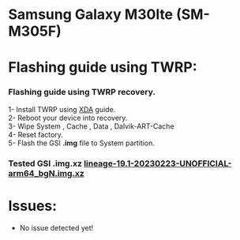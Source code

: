 # Samsung Galaxy M30lte (SM-M305F)

# Flashing guide using TWRP:
### Flashing guide using TWRP recovery.

1- Install TWRP using [XDA](https://forum.xda-developers.com/t/recovery-official-twrp-3-4-0-0-recovery-m30lte.4131667/) guide.<br/> 
2- Reboot your device into recovery.<br/>
3- Wipe System , Cache , Data , Dalvik-ART-Cache<br/>
4- Reset factory.<br/>
5- Flash the GSI **.img** file to System partition.<br/>

### Tested GSI .img.xz [lineage-19.1-20230223-UNOFFICIAL-arm64_bgN.img.xz](https://kumisystems.dl.sourceforge.net/project/andyyan-gsi/lineage-19.x/lineage-19.1-20230223-UNOFFICIAL-arm64_bgN.img.xz)

# Issues:
- No issue detected yet!